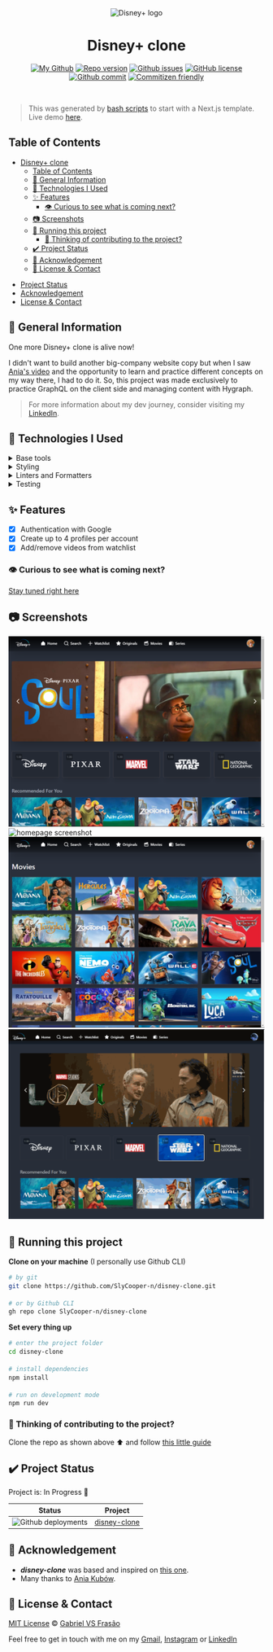 <div align="center">

<img src="https://www.technobezz.com/files/uploads/2020/05/Disney-Plus-Logo-Gradient-Background.jpg" alt="Disney+ logo" width="350" />

<br />

# Disney+ clone

[![My Github](https://img.shields.io/badge/Gabe%20Frasz-disney--clone-gold?style=flat-square)](https://github.com/SlyCooper-n)
[![Repo version](https://img.shields.io/github/package-json/v/slycooper-n/disney-clone?style=flat-square)](https://github.com/SlyCooper-n/disney-clone/blob/main/package.json)
[![Github issues](https://img.shields.io/github/issues/SlyCooper-n/disney-clone?color=red&style=flat-square)](https://github.com/SlyCooper-n/disney-clone/issues)
[![GitHub license](https://img.shields.io/github/license/SlyCooper-n/disney-clone?style=flat-square)](https://github.com/SlyCooper-n/disney-clone/blob/main/LICENSE)
[![Github commit](https://img.shields.io/github/last-commit/SlyCooper-n/disney-clone?color=blue&style=flat-square)](https://github.com/SlyCooper-n/disney-clone/commits/main)
[![Commitizen friendly](https://img.shields.io/badge/commitizen-friendly-brightgreen.svg?style=flat-square)](http://commitizen.github.io/cz-cli/)

</div>

<br />

> This was generated by [bash scripts](https://github.com/SlyCooper-n/models) to start with a Next.js template. <br />
> Live demo [here](https://disney-clone.vercel.app).

## Table of Contents

- [Disney+ clone](#disney-clone)
  - [Table of Contents](#table-of-contents)
  - [:pushpin: General Information](#pushpin-general-information)
  - [:hammer: Technologies I Used](#hammer-technologies-i-used)
  - [:sparkles: Features](#sparkles-features)
    - [:eye: Curious to see what is coming next?](#eye-curious-to-see-what-is-coming-next)
  - [:camera: Screenshots](#camera-screenshots)
  - [:rocket: Running this project](#rocket-running-this-project)
    - [:brain: Thinking of contributing to the project?](#brain-thinking-of-contributing-to-the-project)
  - [:heavy_check_mark: Project Status](#heavy_check_mark-project-status)
  - [:white_heart: Acknowledgement](#white_heart-acknowledgement)
  - [:memo: License & Contact](#memo-license--contact)
<!-- - [Usage](#question-usage) -->
- [Project Status](#heavy_check_mark-project-status)
- [Acknowledgement](#white_heart-acknowledgement)
- [License & Contact](#memo-license--contact)

## :pushpin: General Information

One more Disney+ clone is alive now!

I didn't want to build another big-company website copy but when I saw [Ania's video](https://www.youtube.com/watch?v=u1ovHJXkPBY) and the opportunity to learn and practice different concepts on my way there, I had to do it. So, this project was made exclusively to practice GraphQL on the client side and managing content with Hygraph.

> For more information about my dev journey, consider visiting my [LinkedIn](https://linkedin.com/in/gabriel-vs-frasao).

## :hammer: Technologies I Used

<details>
<summary>
Base tools
</summary>

- [React](https://reactjs.org/) v18.2.0
- [Next.js](https://nextjs.org/) v12.2.5
- [TypeScript](https://www.typescriptlang.org/) v4.8.2
- [Firebase](https://firebase.google.com/) v9.9.4
- [Hygraph](https://hygraph.com/)
- [Apollo Client](https://www.apollographql.com/) v3.6.9

</details>

<details>
<summary>
Styling
</summary>

- [Tailwind](https://tailwindcss.com/) v3.1.8
- [DaisyUI](https://daisyui.com/) v2.24.0
- [RadixUI](https://www.radix-ui.com/) (version per component)

</details>

<details>
<summary>
Linters and Formatters
</summary>

- [ESLint](https://eslint.org/) v8.23.0
- [Prettier](https://prettier.io/) (VS Code extension)
- [.editorConfig](https://editorconfig.org/) (VS Code extension)

</details>

<details>
<summary>
Testing
</summary>

- [Vitest](https://vitest.dev/) v0.22.1
- [React testing library](https://testing-library.com/docs/react-testing-library/intro/)
  - jest-dom v5.16.5
  - react v13.3.0
  - user-event v14.4.3
- [Cypress](https://www.cypress.io/) v10.7.0

</details>

## :sparkles: Features

- [x] Authentication with Google
- [x] Create up to 4 profiles per account
- [x] Add/remove videos from watchlist

### :eye: Curious to see what is coming next?

[Stay tuned right here](https://github.com/users/SlyCooper-n/projects/04)

## :camera: Screenshots

<img alt="homepage screenshot" src="./_docs/home.png" />
<img alt="homepage screenshot" src="./_docs/mobile-home.png" />
<img alt="homepage screenshot" src="./_docs/movies.png" />
<img alt="homepage screenshot" src="./_docs/app-running.gif" />

## :rocket: Running this project

**Clone on your machine** (I personally use Github CLI)

```bash
# by git
git clone https://github.com/SlyCooper-n/disney-clone.git

# or by Github CLI
gh repo clone SlyCooper-n/disney-clone
```

**Set every thing up**

```bash
# enter the project folder
cd disney-clone

# install dependencies
npm install

# run on development mode
npm run dev
```

### :brain: Thinking of contributing to the project?

Clone the repo as shown above :arrow_up: and follow [this little guide](https://github.com/SlyCooper-n/disney-clone/blob/main/_docs/CONTRIBUTING.md)

## :heavy_check_mark: Project Status

Project is: In Progress :construction:

| Status | Project |
| ------ | ------- |
| ![Github deployments](https://img.shields.io/github/deployments/slycooper-n/disney-clone/production?label=vercel&logo=vercel&logoColor=white) | [disney-clone](https://disney-clone.vercel.app) |

## :white_heart: Acknowledgement

- ***disney-clone*** was based and inspired on [this one](https://github.com/kubowania/disney-clone-graphcms).
- Many thanks to [Ania Kubów](https://github.com/kubowania).

## :memo: License & Contact

[MIT License](https://github.com/SlyCooper-n/disney-clone/blob/main/LICENSE) &copy; [Gabriel VS Frasão](https://github.com/SlyCooper-n)

Feel free to get in touch with me on my [Gmail](mailto:gabrielvitor.frasao@gmail.com), [Instagram](https://instagram/gabe_frasz) or [LinkedIn](https://linkedin.com/in/gabriel-vs-frasao)
